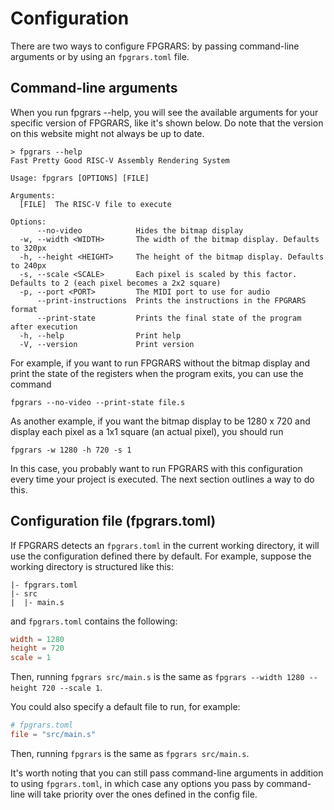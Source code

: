 # Configuration

There are two ways to configure FPGRARS: by passing command-line arguments or
by using an `fpgrars.toml` file.

## Command-line arguments

When you run fpgrars --help, you will see the available arguments for your specific version of FPGRARS, like it's shown below. Do note that the version on this website might not always be up to date. 

```
> fpgrars --help
Fast Pretty Good RISC-V Assembly Rendering System

Usage: fpgrars [OPTIONS] [FILE]

Arguments:
  [FILE]  The RISC-V file to execute

Options:
      --no-video            Hides the bitmap display
  -w, --width <WIDTH>       The width of the bitmap display. Defaults to 320px
  -h, --height <HEIGHT>     The height of the bitmap display. Defaults to 240px
  -s, --scale <SCALE>       Each pixel is scaled by this factor. Defaults to 2 (each pixel becomes a 2x2 square)
  -p, --port <PORT>         The MIDI port to use for audio
      --print-instructions  Prints the instructions in the FPGRARS format
      --print-state         Prints the final state of the program after execution
  -h, --help                Print help
  -V, --version             Print version
```

For example, if you want to run FPGRARS without the bitmap display and print
the state of the registers when the program exits, you can use the command 

```
fpgrars --no-video --print-state file.s
```

As another example, if you want the bitmap display to be 1280 x 720 and display
each pixel as a 1x1 square (an actual pixel), you should run

```
fpgrars -w 1280 -h 720 -s 1
```

In this case, you probably want to run FPGRARS with this configuration every
time your project is executed. The next section outlines a way to do this.

## Configuration file (fpgrars.toml)

If FPGRARS detects an `fpgrars.toml` in the current working directory, it will
use the configuration defined there by default. For example, suppose the
working directory is structured like this:

```
|- fpgrars.toml
|- src
|  |- main.s
```

and `fpgrars.toml` contains the following:

```toml
width = 1280
height = 720
scale = 1
```

Then, running `fpgrars src/main.s` is the same as `fpgrars --width 1280 --height 720 --scale 1`.

You could also specify a default file to run, for example:

```toml
# fpgrars.toml
file = "src/main.s"
```

Then, running `fpgrars` is the same as `fpgrars src/main.s`.

It's worth noting that you can still pass command-line arguments in addition to
using `fpgrars.toml`, in which case any options you pass by command-line will
take priority over the ones defined in the config file.

